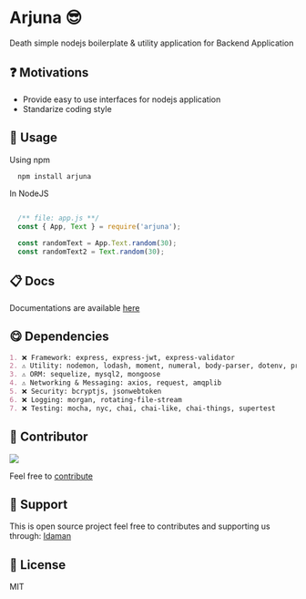 # Arjuna 😎
Death simple nodejs boilerplate & utility application for Backend Application

❓ Motivations
---
- Provide easy to use interfaces for nodejs application
- Standarize coding style

🖖 Usage
---
Using npm
```md
  npm install arjuna
```

In NodeJS
```js

  /** file: app.js **/ 
  const { App, Text } = require('arjuna');

  const randomText = App.Text.random(30);
  const randomText2 = Text.random(30);

```

📋 Docs
---
Documentations are available [here](https://github.com/gurisa/arjuna/tree/master/docs)

😋 Dependencies
---
```md
1. ❌ Framework: express, express-jwt, express-validator
2. ⚠️ Utility: nodemon, lodash, moment, numeral, body-parser, dotenv, protobufjs, slugify, html-entities, html-to-text, uuid
3. ⚠️ ORM: sequelize, mysql2, mongoose
4. ⚠️ Networking & Messaging: axios, request, amqplib
5. ❌ Security: bcryptjs, jsonwebtoken
6. ❌ Logging: morgan, rotating-file-stream
7. ❌ Testing: mocha, nyc, chai, chai-like, chai-things, supertest
```

🤩 Contributor
---
[![](https://github.com/kokoraka.png?size=50)](https://github.com/kokoraka)

Feel free to [contribute](https://github.com/gurisa/arjuna/pulls)

💖 Support
---
This is open source project feel free to contributes and supporting us through: [Idaman](https://idaman.id/arjuna)


📜 License
---
MIT